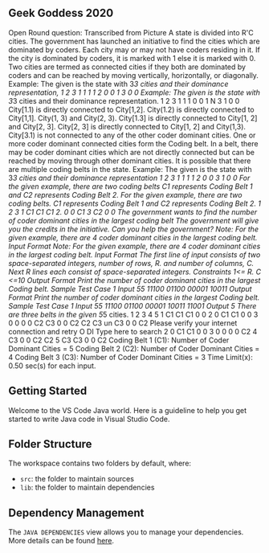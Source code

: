 ## Geek Goddess 2020
Open Round question: Transcribed from Picture
A state is divided into R'C cities. The government has launched an initiative to find the cities which are dominated by coders. Each city may or may not have coders residing in it. If the city is dominated by coders, it is marked with 1 else it is marked with 0. Two cities are termed as connected cities if they both are dominated by coders and can be reached by moving vertically, horizontally, or diagonally. Example: The given is the state with 3*3 cities and their dominance representation, 1 2 3 1 1 1 1 2 0 0 1 3 0 0
Example: The given is the state with 3*3 cities and their dominance representation. 1 2 3 1 1 1 0 0 1 N 3 1 0 0 City[1.1) is directly connected to City[1,2]. City(1.2) is directly connected to City[1,1]. City(1, 3) and City(2, 3). City[1.3] is directly connected to City[1, 2] and City[2, 3]. City[2, 3] is directly connected to City[1, 2] and City(1,3). City[3.1) is not connected to any of the other coder dominant cities.
One or more coder dominant connected cities form the Coding belt. In a belt, there may be coder dominant cities which are not directly connected but can be reached by moving through other dominant cities. It is possible that there are multiple coding belts in the state. 
Example: The given is the state with 3*3 cities and their dominance representation 1 2 3 1 1 1 1 2 0 0 3 1 0 0 For the given example, there are two coding belts C1 represents Coding Belt 1 and C2 represents Coding Belt 2.
For the given example, there are two coding belts. C1 represents Coding Belt 1 and C2 represents Coding Belt 2. 1 2 3 1 C1 C1 C1 2. 0 0 C1 3 C2 0 0 The government wants to find the number of coder dominant cities in the largest coding belt The government will give you the credits in the initiative. Can you help the government? Note: For the given example, there are 4 coder dominant cities in the largest coding belt. Input Format
Note: For the given example, there are 4 coder dominant cities in the largest coding belt. Input Format The first line of input consists of two space-separated integers, number of rows, R. and number of columns, C. Next R lines each consist of space-separated integers. Constraints 1<= R. C <=10 Output Format Print the number of coder dominant cities in the largest Coding belt. Sample Test Case 1 Input 55 11100 01100 00001 10011 Output Format Print the number of coder dominant cities in the largest Coding belt. Sample Test Case 1
Input 55 11100 01100 00001 10011 11001 
Output 5
There are three belts in the given 5*5 cities. 1 2 3 4 5 1 C1 C1 C1 0 0 2 0 C1 C1 0 0 3 0 0 0 0 C2 C3 0 0 C2 C2 C3 un C3 0 0 C2 Please verify your internet connection and retry O DI Type here to search 2 0 C1 C1 0 0 3 0 0 0 0 C2 4 C3 0 0 C2 C2 5 C3 C3 0 0 C2 Coding Belt 1 (C1): Number of Coder Dominant Cities = 5 Coding Belt 2 (C2): Number of Coder Dominant Cities = 4 Coding Belt 3 (C3): Number of Coder Dominant Cities = 3 Time Limit(x): 0.50 sec(s) for each input.

## Getting Started

Welcome to the VS Code Java world. Here is a guideline to help you get started to write Java code in Visual Studio Code.

## Folder Structure

The workspace contains two folders by default, where:

- `src`: the folder to maintain sources
- `lib`: the folder to maintain dependencies

## Dependency Management

The `JAVA DEPENDENCIES` view allows you to manage your dependencies. More details can be found [here](https://github.com/microsoft/vscode-java-pack/blob/master/release-notes/v0.9.0.md#work-with-jar-files-directly).
